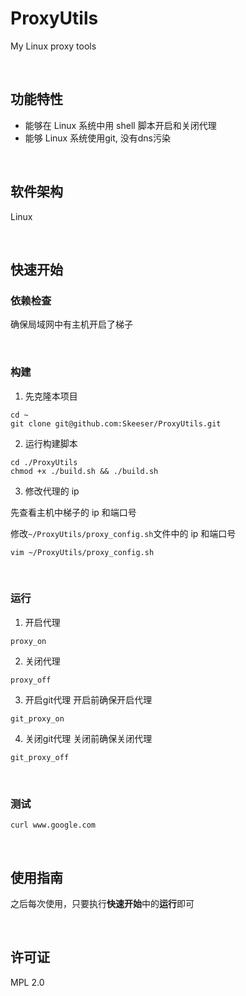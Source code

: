 # ProxyUtils

My Linux proxy tools

<br>

## 功能特性

- 能够在 Linux 系统中用 shell 脚本开启和关闭代理
- 能够 Linux 系统使用git, 没有dns污染

<br>

## 软件架构

Linux

<br>

## 快速开始

### 依赖检查

确保局域网中有主机开启了梯子

<br>

### 构建

1. 先克隆本项目

```shell
cd ~
git clone git@github.com:Skeeser/ProxyUtils.git
```

2. 运行构建脚本

```shell
cd ./ProxyUtils
chmod +x ./build.sh && ./build.sh
```

3. 修改代理的 ip

先查看主机中梯子的 ip 和端口号

修改`~/ProxyUtils/proxy_config.sh`文件中的 ip 和端口号

```shell
vim ~/ProxyUtils/proxy_config.sh
```

<br>

### 运行

1. 开启代理

```shell
proxy_on
```

2. 关闭代理

```shell
proxy_off
```

3. 开启git代理
开启前确保开启代理
```shell
git_proxy_on
```

4. 关闭git代理
关闭前确保关闭代理
```shell
git_proxy_off
```

<br>

### 测试

```
curl www.google.com
```

<br>

## 使用指南

之后每次使用，只要执行**快速开始**中的**运行**即可

<br>


## 许可证

MPL 2.0
